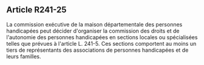 ## Article R241-25

La commission exécutive de la maison départementale des personnes handicapées peut décider d'organiser la
commission des droits et de l'autonomie des personnes handicapées en sections locales ou spécialisées telles
que prévues à l'article L. 241-5. Ces sections comportent au moins un tiers de représentants des associations
de personnes handicapées et de leurs familles.

